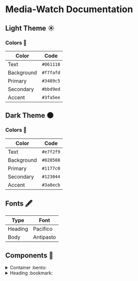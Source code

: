 ﻿# Media-Watch Documentation


## Light Theme :sunny:

### Colors :art:

| Color       | Code      |
|-------------|-----------|
| Text        | `#061118` |
| Background  | `#f7fafd` |
| Primary     | `#3489c5` |
| Secondary   | `#bbd9ed` |
| Accent      | `#3fa5ee` |



## Dark Theme :new_moon:

### Colors :art:
| Color       | Code      |
|-------------|-----------|
| Text        | `#e7f2f9` |
| Background  | `#020508` |
| Primary     | `#1177c0` |
| Secondary   | `#123044` |
| Accent      | `#3a8ecb` |

## Fonts :fountain_pen:
| Type    | Font      |
|---------|-----------|
| Heading | Pacifico  |
| Body    | Antipasto |


## Components :wrench:

<details>
<summary>Container :bento:</summary>

    > Surrounding component with many types, responsible for the constructionn of bento layouts

    Props:
    - *Type "type" | Type: Contaienr Type [^1]

    [^1]: Valid Values:
            ```
            "square"
            "rectangle"
            ```
</details>

<details>
<summary>Heading :bookmark:</summary>

    > Heading component for all pages

    Props:
    - *Title "title" | Type: String
    - Secondary "secondary" | Type: Component
</details>